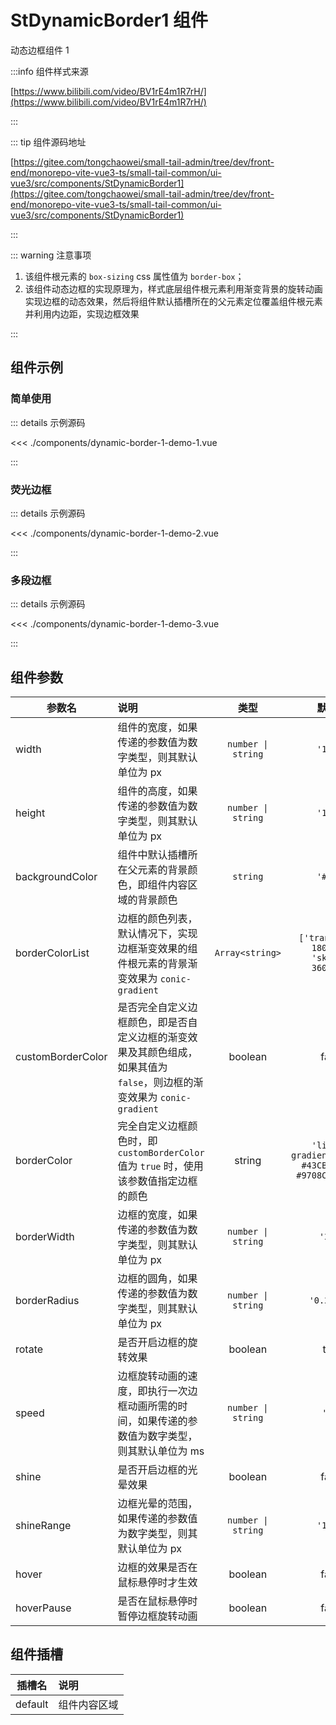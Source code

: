 # StDynamicBorder1 组件

动态边框组件 1

:::info 组件样式来源

[https://www.bilibili.com/video/BV1rE4m1R7rH/](https://www.bilibili.com/video/BV1rE4m1R7rH/)

:::

::: tip 组件源码地址

[https://gitee.com/tongchaowei/small-tail-admin/tree/dev/front-end/monorepo-vite-vue3-ts/small-tail-common/ui-vue3/src/components/StDynamicBorder1](https://gitee.com/tongchaowei/small-tail-admin/tree/dev/front-end/monorepo-vite-vue3-ts/small-tail-common/ui-vue3/src/components/StDynamicBorder1)

:::

::: warning 注意事项

1. 该组件根元素的 `box-sizing` css 属性值为 `border-box`；
2. 该组件动态边框的实现原理为，样式底层组件根元素利用渐变背景的旋转动画实现边框的动态效果，然后将组件默认插槽所在的父元素定位覆盖组件根元素并利用内边距，实现边框效果

:::

## 组件示例

<script setup>
import DynamicBorder1Demo1 from './components/dynamic-border-1-demo-1.vue'
import DynamicBorder1Demo2 from './components/dynamic-border-1-demo-2.vue'
import DynamicBorder1Demo3 from './components/dynamic-border-1-demo-3.vue'
</script>

### 简单使用

<DynamicBorder1Demo1 />

::: details 示例源码

<<< ./components/dynamic-border-1-demo-1.vue

:::

### 荧光边框

<DynamicBorder1Demo2 />

::: details 示例源码

<<< ./components/dynamic-border-1-demo-2.vue

:::

### 多段边框

<DynamicBorder1Demo3 />

::: details 示例源码

<<< ./components/dynamic-border-1-demo-3.vue

:::

## 组件参数

| 参数名               | 说明                                                                       |         类型         |                          默认值                           |
|-------------------|:-------------------------------------------------------------------------|:------------------:|:------------------------------------------------------:|
| width             | 组件的宽度，如果传递的参数值为数字类型，则其默认单位为 px                                           | `number \| string` |                        `'100%'`                        |
| height            | 组件的高度，如果传递的参数值为数字类型，则其默认单位为 px                                           | `number \| string` |                        `'100%'`                        |
| backgroundColor   | 组件中默认插槽所在父元素的背景颜色，即组件内容区域的背景颜色                                           |      `string`      |                        `'#111'`                        |
| borderColorList   | 边框的颜色列表，默认情况下，实现边框渐变效果的组件根元素的背景渐变效果为 `conic-gradient`                    |  `Array<string>`   |       `['transparent 180deg', 'skyblue 360deg']`       |
| customBorderColor | 是否完全自定义边框颜色，即是否自定义边框的渐变效果及其颜色组成，如果其值为 `false`，则边框的渐变效果为 `conic-gradient` |      boolean       |                         false                          |
| borderColor       | 完全自定义边框颜色时，即 `customBorderColor` 值为 `true` 时，使用该参数值指定边框的颜色               |       string       | `'linear-gradient(135deg, #43CBFF 15%, #9708CC 100%)'` |
| borderWidth       | 边框的宽度，如果传递的参数值为数字类型，则其默认单位为 px                                           | `number \| string` |                        `'2px'`                         |
| borderRadius      | 边框的圆角，如果传递的参数值为数字类型，则其默认单位为 px                                           | `number \| string` |                      `'0.25rem'`                       |
| rotate            | 是否开启边框的旋转效果                                                              |      boolean       |                          true                          |
| speed             | 边框旋转动画的速度，即执行一次边框动画所需的时间，如果传递的参数值为数字类型，则其默认单位为 ms                        | `number \| string` |                         `'5s'`                         |
| shine             | 是否开启边框的光晕效果                                                              |      boolean       |                         false                          |
| shineRange        | 边框光晕的范围，如果传递的参数值为数字类型，则其默认单位为 px                                         | `number \| string` |                        `'10px'`                        |
| hover             | 边框的效果是否在鼠标悬停时才生效                                                         |      boolean       |                         false                          |
| hoverPause        | 是否在鼠标悬停时暂停边框旋转动画                                                         |      boolean       |                         false                          |

## 组件插槽

| 插槽名     | 说明     |
|---------|:-------|
| default | 组件内容区域 |